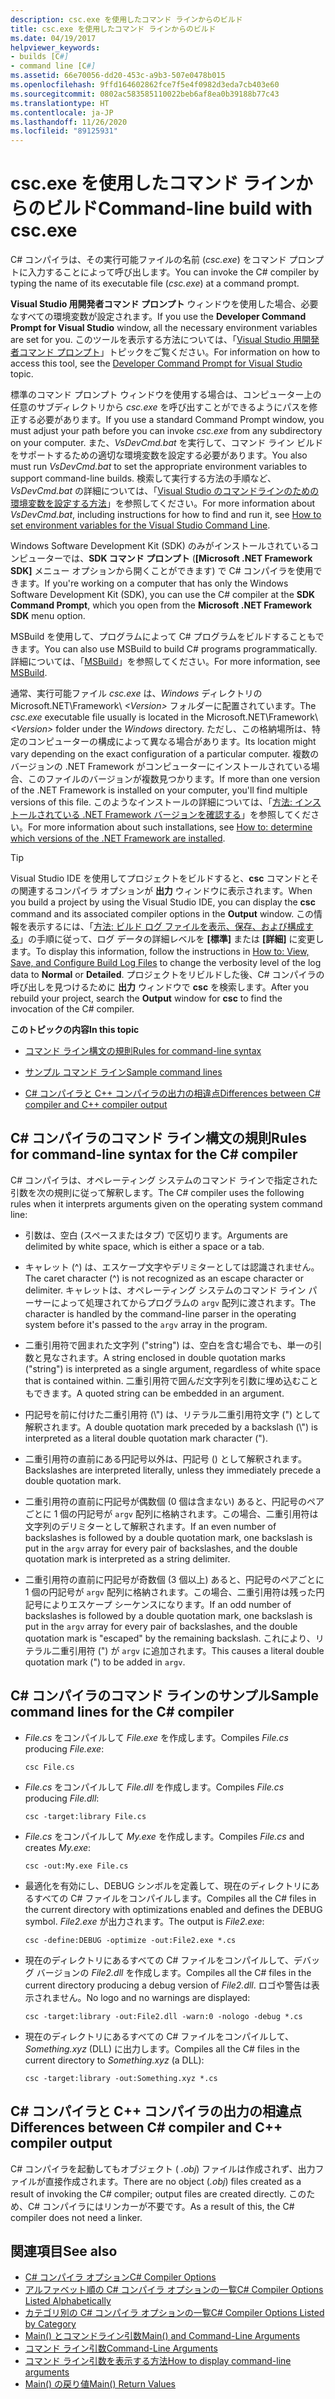 ```yaml
---
description: csc.exe を使用したコマンド ラインからのビルド
title: csc.exe を使用したコマンド ラインからのビルド
ms.date: 04/19/2017
helpviewer_keywords:
- builds [C#]
- command line [C#]
ms.assetid: 66e70056-dd20-453c-a9b3-507e0478b015
ms.openlocfilehash: 9ffd164602862fce7f5e4f0982d3eda7cb403e60
ms.sourcegitcommit: 0802ac583585110022beb6af8ea0b39188b77c43
ms.translationtype: HT
ms.contentlocale: ja-JP
ms.lasthandoff: 11/26/2020
ms.locfileid: "89125931"
---
```

# <a name="command-line-build-with-cscexe"></a><span data-ttu-id="81424-103">csc.exe を使用したコマンド ラインからのビルド</span><span class="sxs-lookup"><span data-stu-id="81424-103">Command-line build with csc.exe</span></span>

<span data-ttu-id="81424-104">C# コンパイラは、その実行可能ファイルの名前 (*csc.exe*) をコマンド プロンプトに入力することによって呼び出します。</span><span class="sxs-lookup"><span data-stu-id="81424-104">You can invoke the C# compiler by typing the name of its executable file (*csc.exe*) at a command prompt.</span></span>

<span data-ttu-id="81424-105">**Visual Studio 用開発者コマンド プロンプト** ウィンドウを使用した場合、必要なすべての環境変数が設定されます。</span><span class="sxs-lookup"><span data-stu-id="81424-105">If you use the **Developer Command Prompt for Visual Studio** window, all the necessary environment variables are set for you.</span></span> <span data-ttu-id="81424-106">このツールを表示する方法については、「[Visual Studio 用開発者コマンド プロンプト](../../../framework/tools/developer-command-prompt-for-vs.md)」トピックをご覧ください。</span><span class="sxs-lookup"><span data-stu-id="81424-106">For information on how to access this tool, see the [Developer Command Prompt for Visual Studio](../../../framework/tools/developer-command-prompt-for-vs.md) topic.</span></span>

<span data-ttu-id="81424-107">標準のコマンド プロンプト ウィンドウを使用する場合は、コンピューター上の任意のサブディレクトリから *csc.exe* を呼び出すことができるようにパスを修正する必要があります。</span><span class="sxs-lookup"><span data-stu-id="81424-107">If you use a standard Command Prompt window, you must adjust your path before you can invoke *csc.exe* from any subdirectory on your computer.</span></span> <span data-ttu-id="81424-108">また、*VsDevCmd.bat* を実行して、コマンド ライン ビルドをサポートするための適切な環境変数を設定する必要があります。</span><span class="sxs-lookup"><span data-stu-id="81424-108">You also must run *VsDevCmd.bat* to set the appropriate environment variables to support command-line builds.</span></span> <span data-ttu-id="81424-109">検索して実行する方法の手順など、*VsDevCmd.bat* の詳細については、「[Visual Studio のコマンドラインのための環境変数を設定する方法](./how-to-set-environment-variables-for-the-visual-studio-command-line.md)」を参照してください。</span><span class="sxs-lookup"><span data-stu-id="81424-109">For more information about *VsDevCmd.bat*, including instructions for how to find and run it, see [How to set environment variables for the Visual Studio Command Line](./how-to-set-environment-variables-for-the-visual-studio-command-line.md).</span></span>

<span data-ttu-id="81424-110">Windows Software Development Kit (SDK) のみがインストールされているコンピューターでは、**SDK コマンド プロンプト** (**[Microsoft .NET Framework SDK]** メニュー オプションから開くことができます) で C# コンパイラを使用できます。</span><span class="sxs-lookup"><span data-stu-id="81424-110">If you're working on a computer that has only the Windows Software Development Kit (SDK), you can use the C# compiler at the **SDK Command Prompt**, which you open from the **Microsoft .NET Framework SDK** menu option.</span></span>

<span data-ttu-id="81424-111">MSBuild を使用して、プログラムによって C# プログラムをビルドすることもできます。</span><span class="sxs-lookup"><span data-stu-id="81424-111">You can also use MSBuild to build C# programs programmatically.</span></span> <span data-ttu-id="81424-112">詳細については、「[MSBuild](/visualstudio/msbuild/msbuild)」を参照してください。</span><span class="sxs-lookup"><span data-stu-id="81424-112">For more information, see [MSBuild](/visualstudio/msbuild/msbuild).</span></span>

<span data-ttu-id="81424-113">通常、実行可能ファイル *csc.exe* は、*Windows* ディレクトリの Microsoft.NET\Framework\\ *\<Version>* フォルダーに配置されています。</span><span class="sxs-lookup"><span data-stu-id="81424-113">The *csc.exe* executable file usually is located in the Microsoft.NET\Framework\\*\<Version>* folder under the *Windows* directory.</span></span> <span data-ttu-id="81424-114">ただし、この格納場所は、特定のコンピューターの構成によって異なる場合があります。</span><span class="sxs-lookup"><span data-stu-id="81424-114">Its location might vary depending on the exact configuration of a particular computer.</span></span> <span data-ttu-id="81424-115">複数のバージョンの .NET Framework がコンピューターにインストールされている場合、このファイルのバージョンが複数見つかります。</span><span class="sxs-lookup"><span data-stu-id="81424-115">If more than one version of the .NET Framework is installed on your computer, you'll find multiple versions of this file.</span></span> <span data-ttu-id="81424-116">このようなインストールの詳細については、「[方法: インストールされている .NET Framework バージョンを確認する](../../../framework/migration-guide/how-to-determine-which-versions-are-installed.md)」を参照してください。</span><span class="sxs-lookup"><span data-stu-id="81424-116">For more information about such installations, see [How to: determine which versions of the .NET Framework are installed](../../../framework/migration-guide/how-to-determine-which-versions-are-installed.md).</span></span>

> [!TIP]
> <span data-ttu-id="81424-117">Visual Studio IDE を使用してプロジェクトをビルドすると、**csc** コマンドとその関連するコンパイラ オプションが **出力** ウィンドウに表示されます。</span><span class="sxs-lookup"><span data-stu-id="81424-117">When you build a project by using the Visual Studio IDE, you can display the **csc** command and its associated compiler options in the **Output** window.</span></span> <span data-ttu-id="81424-118">この情報を表示するには、「[方法: ビルド ログ ファイルを表示、保存、および構成する](/visualstudio/ide/how-to-view-save-and-configure-build-log-files#to-change-the-amount-of-information-included-in-the-build-log)」の手順に従って、ログ データの詳細レベルを **[標準]** または **[詳細]** に変更します。</span><span class="sxs-lookup"><span data-stu-id="81424-118">To display this information, follow the instructions in [How to: View, Save, and Configure Build Log Files](/visualstudio/ide/how-to-view-save-and-configure-build-log-files#to-change-the-amount-of-information-included-in-the-build-log) to change the verbosity level of the log data to **Normal** or **Detailed**.</span></span> <span data-ttu-id="81424-119">プロジェクトをリビルドした後、C# コンパイラの呼び出しを見つけるために **出力** ウィンドウで **csc** を検索します。</span><span class="sxs-lookup"><span data-stu-id="81424-119">After you rebuild your project, search the **Output** window for **csc** to find the invocation of the C# compiler.</span></span>

 <span data-ttu-id="81424-120">**このトピックの内容**</span><span class="sxs-lookup"><span data-stu-id="81424-120">**In this topic**</span></span>

- [<span data-ttu-id="81424-121">コマンド ライン構文の規則</span><span class="sxs-lookup"><span data-stu-id="81424-121">Rules for command-line syntax</span></span>](#rules-for-command-line-syntax-for-the-c-compiler)

- [<span data-ttu-id="81424-122">サンプル コマンド ライン</span><span class="sxs-lookup"><span data-stu-id="81424-122">Sample command lines</span></span>](#sample-command-lines-for-the-c-compiler)

- [<span data-ttu-id="81424-123">C# コンパイラと C++ コンパイラの出力の相違点</span><span class="sxs-lookup"><span data-stu-id="81424-123">Differences between C# compiler and C++ compiler output</span></span>](#differences-between-c-compiler-and-c-compiler-output)

## <a name="rules-for-command-line-syntax-for-the-c-compiler"></a><span data-ttu-id="81424-124">C# コンパイラのコマンド ライン構文の規則</span><span class="sxs-lookup"><span data-stu-id="81424-124">Rules for command-line syntax for the C# compiler</span></span>

<span data-ttu-id="81424-125">C# コンパイラは、オペレーティング システムのコマンド ラインで指定された引数を次の規則に従って解釈します。</span><span class="sxs-lookup"><span data-stu-id="81424-125">The C# compiler uses the following rules when it interprets arguments given on the operating system command line:</span></span>

- <span data-ttu-id="81424-126">引数は、空白 (スペースまたはタブ) で区切ります。</span><span class="sxs-lookup"><span data-stu-id="81424-126">Arguments are delimited by white space, which is either a space or a tab.</span></span>

- <span data-ttu-id="81424-127">キャレット (^) は、エスケープ文字やデリミターとしては認識されません。</span><span class="sxs-lookup"><span data-stu-id="81424-127">The caret character (^) is not recognized as an escape character or delimiter.</span></span> <span data-ttu-id="81424-128">キャレットは、オペレーティング システムのコマンド ライン パーサーによって処理されてからプログラムの `argv` 配列に渡されます。</span><span class="sxs-lookup"><span data-stu-id="81424-128">The character is handled by the command-line parser in the operating system before it's passed to the `argv` array in the program.</span></span>

- <span data-ttu-id="81424-129">二重引用符で囲まれた文字列 ("string") は、空白を含む場合でも、単一の引数と見なされます。</span><span class="sxs-lookup"><span data-stu-id="81424-129">A string enclosed in double quotation marks ("string") is interpreted as a single argument, regardless of white space that is contained within.</span></span> <span data-ttu-id="81424-130">二重引用符で囲んだ文字列を引数に埋め込むこともできます。</span><span class="sxs-lookup"><span data-stu-id="81424-130">A quoted string can be embedded in an argument.</span></span>

- <span data-ttu-id="81424-131">円記号を前に付けた二重引用符 (\\") は、リテラル二重引用符文字 (") として解釈されます。</span><span class="sxs-lookup"><span data-stu-id="81424-131">A double quotation mark preceded by a backslash (\\") is interpreted as a literal double quotation mark character (").</span></span>

- <span data-ttu-id="81424-132">二重引用符の直前にある円記号以外は、円記号 (\) として解釈されます。</span><span class="sxs-lookup"><span data-stu-id="81424-132">Backslashes are interpreted literally, unless they immediately precede a double quotation mark.</span></span>

- <span data-ttu-id="81424-133">二重引用符の直前に円記号が偶数個 (0 個は含まない) あると、円記号のペアごとに 1 個の円記号が `argv` 配列に格納されます。この場合、二重引用符は文字列のデリミターとして解釈されます。</span><span class="sxs-lookup"><span data-stu-id="81424-133">If an even number of backslashes is followed by a double quotation mark, one backslash is put in the `argv` array for every pair of backslashes, and the double quotation mark is interpreted as a string delimiter.</span></span>

- <span data-ttu-id="81424-134">二重引用符の直前に円記号が奇数個 (3 個以上) あると、円記号のペアごとに 1 個の円記号が `argv` 配列に格納されます。この場合、二重引用符は残った円記号によりエスケープ シーケンスになります。</span><span class="sxs-lookup"><span data-stu-id="81424-134">If an odd number of backslashes is followed by a double quotation mark, one backslash is put in the `argv` array for every pair of backslashes, and the double quotation mark is "escaped" by the remaining backslash.</span></span> <span data-ttu-id="81424-135">これにより、リテラル二重引用符 (") が `argv` に追加されます。</span><span class="sxs-lookup"><span data-stu-id="81424-135">This causes a literal double quotation mark (") to be added in `argv`.</span></span>

## <a name="sample-command-lines-for-the-c-compiler"></a><span data-ttu-id="81424-136">C# コンパイラのコマンド ラインのサンプル</span><span class="sxs-lookup"><span data-stu-id="81424-136">Sample command lines for the C# compiler</span></span>

- <span data-ttu-id="81424-137">*File.cs* をコンパイルして *File.exe* を作成します。</span><span class="sxs-lookup"><span data-stu-id="81424-137">Compiles *File.cs* producing *File.exe*:</span></span>

  ```console
  csc File.cs
  ```

- <span data-ttu-id="81424-138">*File.cs* をコンパイルして *File.dll* を作成します。</span><span class="sxs-lookup"><span data-stu-id="81424-138">Compiles *File.cs* producing *File.dll*:</span></span>

  ```console
  csc -target:library File.cs
  ```

- <span data-ttu-id="81424-139">*File.cs* をコンパイルして *My.exe* を作成します。</span><span class="sxs-lookup"><span data-stu-id="81424-139">Compiles *File.cs* and creates *My.exe*:</span></span>

  ```console
  csc -out:My.exe File.cs
  ```

- <span data-ttu-id="81424-140">最適化を有効にし、DEBUG シンボルを定義して、現在のディレクトリにあるすべての C# ファイルをコンパイルします。</span><span class="sxs-lookup"><span data-stu-id="81424-140">Compiles all the C# files in the current directory with optimizations enabled and defines the DEBUG symbol.</span></span> <span data-ttu-id="81424-141">*File2.exe* が出力されます。</span><span class="sxs-lookup"><span data-stu-id="81424-141">The output is *File2.exe*:</span></span>

  ```console
  csc -define:DEBUG -optimize -out:File2.exe *.cs
  ```

- <span data-ttu-id="81424-142">現在のディレクトリにあるすべての C# ファイルをコンパイルして、デバッグ バージョンの *File2.dll* を作成します。</span><span class="sxs-lookup"><span data-stu-id="81424-142">Compiles all the C# files in the current directory producing a debug version of *File2.dll*.</span></span> <span data-ttu-id="81424-143">ロゴや警告は表示されません。</span><span class="sxs-lookup"><span data-stu-id="81424-143">No logo and no warnings are displayed:</span></span>

  ```console
  csc -target:library -out:File2.dll -warn:0 -nologo -debug *.cs
  ```

- <span data-ttu-id="81424-144">現在のディレクトリにあるすべての C# ファイルをコンパイルして、*Something.xyz* (DLL) に出力します。</span><span class="sxs-lookup"><span data-stu-id="81424-144">Compiles all the C# files in the current directory to *Something.xyz* (a DLL):</span></span>

  ```console
  csc -target:library -out:Something.xyz *.cs
  ```

## <a name="differences-between-c-compiler-and-c-compiler-output"></a><span data-ttu-id="81424-145">C# コンパイラと C++ コンパイラの出力の相違点</span><span class="sxs-lookup"><span data-stu-id="81424-145">Differences between C# compiler and C++ compiler output</span></span>

<span data-ttu-id="81424-146">C# コンパイラを起動してもオブジェクト ( *.obj*) ファイルは作成されず、出力ファイルが直接作成されます。</span><span class="sxs-lookup"><span data-stu-id="81424-146">There are no object (*.obj*) files created as a result of invoking the C# compiler; output files are created directly.</span></span> <span data-ttu-id="81424-147">このため、C# コンパイラにはリンカーが不要です。</span><span class="sxs-lookup"><span data-stu-id="81424-147">As a result of this, the C# compiler does not need a linker.</span></span>

## <a name="see-also"></a><span data-ttu-id="81424-148">関連項目</span><span class="sxs-lookup"><span data-stu-id="81424-148">See also</span></span>

- [<span data-ttu-id="81424-149">C# コンパイラ オプション</span><span class="sxs-lookup"><span data-stu-id="81424-149">C# Compiler Options</span></span>](./index.md)
- [<span data-ttu-id="81424-150">アルファベット順の C# コンパイラ オプションの一覧</span><span class="sxs-lookup"><span data-stu-id="81424-150">C# Compiler Options Listed Alphabetically</span></span>](./listed-alphabetically.md)
- [<span data-ttu-id="81424-151">カテゴリ別の C# コンパイラ オプションの一覧</span><span class="sxs-lookup"><span data-stu-id="81424-151">C# Compiler Options Listed by Category</span></span>](./listed-by-category.md)
- [<span data-ttu-id="81424-152">Main() とコマンドライン引数</span><span class="sxs-lookup"><span data-stu-id="81424-152">Main() and Command-Line Arguments</span></span>](../../programming-guide/main-and-command-args/index.md)
- [<span data-ttu-id="81424-153">コマンド ライン引数</span><span class="sxs-lookup"><span data-stu-id="81424-153">Command-Line Arguments</span></span>](../../programming-guide/main-and-command-args/command-line-arguments.md)
- [<span data-ttu-id="81424-154">コマンド ライン引数を表示する方法</span><span class="sxs-lookup"><span data-stu-id="81424-154">How to display command-line arguments</span></span>](../../programming-guide/main-and-command-args/how-to-display-command-line-arguments.md)
- [<span data-ttu-id="81424-155">Main() の戻り値</span><span class="sxs-lookup"><span data-stu-id="81424-155">Main() Return Values</span></span>](../../programming-guide/main-and-command-args/main-return-values.md)
